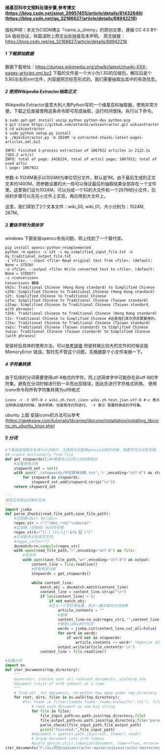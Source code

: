 #### 维基百科中文预料处理步骤,参考博文(https://blog.csdn.net/sinat_29957455/article/details/81432846)(https://blog.csdn.net/qq_32166627/article/details/68942216)
版权声明：本文为CSDN博主「name_s_Jimmy」的原创文章，遵循 CC 4.0 BY-SA 版权协议，转载请附上原文出处链接及本声明。
原文链接：https://blog.csdn.net/qq_32166627/article/details/68942216

##### 1 下载原始数据

数据下载地址：https://dumps.wikimedia.org/zhwiki/latest/zhwiki-XXX-pages-articles.xml.bz2
下载的文件是一个大小为1.3G的压缩包，解压后是个5.8G左右的xml文件，内容是网页标签形式的。我们需要抽取出其中的有效信息。

##### 2 使用Wikipedia Extractor抽取正文

Wikipedia Extractor是意大利人用Python写的一个维基百科抽取器，使用非常方便。下载之后直接使用这条命令即可完成抽取，运行时间很快。执行以下命令。
``` linux
$ sudo apt-get install unzip python python-dev python-pip
$ git clone https://github.com/attardi/wikiextractor.git wikiextractor
$ cd wikiextractor
$ sudo python setup.py install
$ ./WikiExtractor.py -b 1024M -o extracted zhwiki-latest-pages-articles.xml.bz2

INFO: Finished 3-process extraction of 1067922 articles in 2122.1s (503.2 art/s)
INFO: total of page: 2416224, total of articl page: 1067922; total of used artic
l page: 1067922
```
参数-b 1024M表示以1024M为单位切分文件，默认是1M。由于最后生成的正文文本约1400M，把参数设置的大一些可以保证最后的抽取结果全部存在一个文件里。这里我们设为1024M，可以分成一个1G的大文件和一个267M的小文件，后续的步骤可以先在小文件上实验，再应用到大文件上。

这里，我们得到了2个文本文件：wiki_00, wiki_01。大小分别为：1024M, 267M。
##### 3 繁体字转为简体字
windows 下面安装opencc有些问题，网上找到了一个替代库。

```linux
pip install opencc-python-reimplemented
python -m opencc -c s2t -i my_simplified_input_file.txt -o my_traditional_output_file.txt
-i <file>, --input <file> Read original text from <file>. (default: None = STDIN)
-o <file>, --output <file> Write converted text to <file>. (default: None = STDOUT)
-c <conversion>
Conversions 轉換
hk2s: Traditional Chinese (Hong Kong standard) to Simplified Chinese
s2hk: Simplified Chinese to Traditional Chinese (Hong Kong standard)
s2t: Simplified Chinese to Traditional Chinese
s2tw: Simplified Chinese to Traditional Chinese (Taiwan standard)
s2twp: Simplified Chinese to Traditional Chinese (Taiwan standard, with phrases)
t2hk: Traditional Chinese to Traditional Chinese (Hong Kong standard)
t2s: Traditional Chinese to Simplified Chinese #这是我们本次项目需要用的。
t2tw: Traditional Chinese to Traditional Chinese (Taiwan standard)
tw2s: Traditional Chinese (Taiwan standard) to Simplified Chinese
tw2sp: Traditional Chinese (Taiwan standard) to Simplified Chinese (with phrases)
```

安装好后具体的使用方法，可以[参考链接](https://pypi.org/project/opencc-python-reimplemented/)
但是转换比较大的文件的时候会报 MemoryError 错误。暂时先不管这个问题，先根据那个小文件来做一下。
##### 4 字符集转换
由于后续的分词需要使用utf-8格式的字符，而上述简体字中可能存在非utf-8的字符集，避免在分词时候进行到一半而出现错误，因此先进行字符格式转换。
使用iconv命令将所有字符集转换为utf8格式
``` linux
iconv -c -t UTF-8 < wiki.zh.text.jian> wiki.zh.text.jian.utf-8 #-c 表示当转换出错的时候，放弃转换，但是程序仍然进行。 -t 表示 需要转换成的字符集。
```
ubuntu 上面 安装iconv的方法可以参考 (https://geeksww.com/tutorials/libraries/libiconv/installation/installing_libiconv_on_ubuntu_linux.php)

##### 5 分词
``` python
#下面就是提取文本进行分词操作，注意因为后面用gensim训练的时候，需要字符之间有空格，所以处理的时候都要加上空格。
## create dictionarly from file
def get_stopwords():##需要自己从网上找到停用词
    #加载停用词表
    stopword_set = set()
    with open("./stopwords/中文停用词表.txt",'r',encoding="utf-8") as stopwords:
        for stopword in stopwords:
            stopword_set.add(stopword.strip("\n"))
    return stopword_set

'''
使用正则表达式解析文本
'''
import jieba
def parse_zhwiki(read_file_path,save_file_path):
    #过滤掉<doc> 和</doc>
    regex_str = r"(^<doc.*>$|^</doc>$)"
    #过滤掉（空格和）标点符号等
    regex_str1=r"[（ ）()\-\|!'&?$【】\"]"
    #只读取中文和英文字符。
    #regex_str2=r"[]
    docmatch=re.compile(regex_str)
    with open(read_file_path,"r",encoding="utf-8") as file:
        #写文件
        with open(save_file_path,"w+",encoding="utf-8") as output:
            content_line = file.readline()
            #获取停用词表
            stopwords = get_stopwords()
      
            while content_line:
                match_obj = docmatch.match(content_line)
                content_line = content_line.strip("\n")
                if len(content_line) > 0:
                    if not match_obj:
                    #定义一个字符串变量，表示一篇文章的分词结果
                        article_contents = ""
                        #替换
                        content_line=re.sub(regex_str1,"",content_line)
                        #使用jieba进行分词
                        words = jieba.cut(content_line,cut_all=False)
                        for word in words:
                            if word not in stopwords:
                                article_contents += word+" "#gensim 处理 需要字符之间有空格。
                        output.write(article_contents+'\n')
                content_line = file.readline()
 
#批量分词
import os
def iter_documents(top_directory):
    """
    Generator: iterate over all relevant documents, yielding one
    document (=list of utf8 tokens) at a time.
    """
    # find all .txt documents, no matter how deep under top_directory
    for root, dirs, files in os.walk(top_directory):
        #for fname in filter(lambda fname: fname.endswith('.txt'), files):
            # read each document as one big string
            for file in files:
                file_input_path=os.path.join(top_directory,file)
                file_output_path=os.path.join(top_directory,file+"parse")
                parse_zhwiki(file_input_path,file_output_path)
                print("finished:",file_input_path)
            #document = open(os.path.join(root, fname)).read()
            # break document into utf8 tokens
            #yield gensim.utils.tokenize(document, lower=True, errors='ignore')
iter_documents("F:/ai/项目/wikiextractor-master/wikiextractor-master/extracted/AA") #调用分词。
  ```
